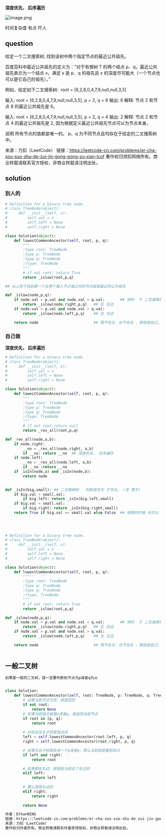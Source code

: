 **深度优先， 后序遍历**

![image.png](https://pic.leetcode-cn.com/ae7f631400307406dbc85a28d9e032e7c704e30ed813a618cea67243587dcec2-image.png)

时间复杂度 有点 吓人



## question
给定一个二叉搜索树, 找到该树中两个指定节点的最近公共祖先。

百度百科中最近公共祖先的定义为：“对于有根树 T 的两个结点 p、q，最近公共祖先表示为一个结点 x，满足 x 是 p、q 的祖先且 x 的深度尽可能大（一个节点也可以是它自己的祖先）。”

例如，给定如下二叉搜索树:  root = [6,2,8,0,4,7,9,null,null,3,5]


输入: root = [6,2,8,0,4,7,9,null,null,3,5], p = 2, q = 8
输出: 6 
解释: 节点 2 和节点 8 的最近公共祖先是 6。


输入: root = [6,2,8,0,4,7,9,null,null,3,5], p = 2, q = 4
输出: 2
解释: 节点 2 和节点 4 的最近公共祖先是 2, 因为根据定义最近公共祖先节点可以为节点本身。
 

说明
所有节点的值都是唯一的。
p、q 为不同节点且均存在于给定的二叉搜索树中。

来源：力扣（LeetCode）
链接：https://leetcode-cn.com/problems/er-cha-sou-suo-shu-de-zui-jin-gong-gong-zu-xian-lcof
著作权归领扣网络所有。商业转载请联系官方授权，非商业转载请注明出处。



## solution


### 别人的
```py
# Definition for a binary tree node.
# class TreeNode(object):
#     def __init__(self, x):
#         self.val = x
#         self.left = None
#         self.right = None

class Solution(object):
    def lowestCommonAncestor(self, root, p, q):
        """
        :type root: TreeNode
        :type p: TreeNode
        :type q: TreeNode
        :rtype: TreeNode
        """
        # if not root: return True
        return _islow(root,p,q)

## 从上到下找到第一个在两个输入节点值之间的节点就是最近的公共祖先

def _islow(node,p,q):
    if node.val < p.val and node.val < q.val:       ## 得利  于 二叉搜索树的  定义。
        return _islow(node.right,p,q)   ## 在 右边
    if node.val > p.val and node.val > q.val:
        return _islow(node.left,p,q)    ## 在 左边

    return node                         ## 既不在左，也不在右 ，那就是自己。
```


### 自己做
**深度优先， 后序遍历**

```python
# Definition for a binary tree node.
# class TreeNode(object):
#     def __init__(self, x):
#         self.val = x
#         self.left = None
#         self.right = None

class Solution(object):
    def lowestCommonAncestor(self, root, p, q):
        """
        :type root: TreeNode
        :type p: TreeNode
        :type q: TreeNode
        :rtype: TreeNode
        """
        # if not root:return null
        return _rev_all(root,p,q)

def _rev_all(node,a,b):
    if node.right:
        __no = _rev_all(node.right, a,b)
        if __no: return __no  ## 深度优先， 后序遍历
    if node.left:
        __no = _rev_all(node.left, a,b)
        if __no :return __no
    if _isIn(node,a) and _isIn(node,b): 
        return node

    
def _isIn(big,small): ## 二叉搜索树   判断是否为 子节点。 (含 等于)
    if big.val > small.val:
        if big.left: return _isIn(big.left,small)
    if big.val < small.val:
        if big.right: return _isIn(big.right,small)
    return True if big.val == small.val else False  ## 相等的时候 也可以
    
    
    
```
```py
# Definition for a binary tree node.
# class TreeNode(object):
#     def __init__(self, x):
#         self.val = x
#         self.left = None
#         self.right = None

class Solution(object):
    def lowestCommonAncestor(self, root, p, q):
        """'''  '''
        :type root: TreeNode
        :type p: TreeNode
        :type q: TreeNode
        :rtype: TreeNode
        """
        # if not root: return True
        return _islow(root,p,q)

def _islow(node,p,q):
    if node.val < p.val and node.val < q.val:       ## 得利  于 二叉搜索树的  定义。
        return _islow(node.right,p,q)   ## 在 右边
    if node.val > p.val and node.val > q.val:
        return _islow(node.left,p,q)    ## 在 左边

    return node                         ## 既不在左，也不在右 ，那就是自己。



```


## 一般二叉树

```py
如果是一般的二叉树，就一定要判断到节点为p或者q为止


class Solution:
    def lowestCommonAncestor(self, root: TreeNode, p: TreeNode, q: TreeNode) -> TreeNode:
        # 如果当前节点为空，就返回空
        if not root:
            return None
        # 如果当前结点就是p或者q，就返回当前节点
        if root in [p, q]:
            return root
        
        # 分别去左右子树里面去找
        left = self.lowestCommonAncestor(root.left, p, q)
        right = self.lowestCommonAncestor(root.right, p, q)

        # 如果左右子树里各有一个p或者q，那么当前就是最前结点
        if left and right:
            return root

        # 如果都在左边，那就是当前这个左边的
        elif left:
            return left
        
        # 要么就是右边的
        elif right:
            return right
        
        return None

作者：EthanNING
链接：https://leetcode-cn.com/problems/er-cha-sou-suo-shu-de-zui-jin-gong-gong-zu-xian-lcof/solution/python-di-gui-jie-fa-fu-dai-yi-ban-er-cha-shu-jie-/
来源：力扣（LeetCode）
著作权归作者所有。商业转载请联系作者获得授权，非商业转载请注明出处。

```